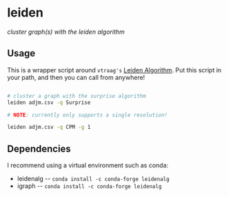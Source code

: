 # leiden
_cluster graph(s) with the leiden algorithm_

## Usage

This is a wrapper script around `vtraag's` [Leiden Algorithm](https://github.com/vtraag/leidenalg). Put this script in your path, and then you can call from anywhere!

```bash

# cluster a graph with the surprise algorithm
leiden adjm.csv -q Surprise 

# NOTE: currently only supports a single resolution!

leiden adjm.csv -q CPM -g 1
```

## Dependencies
I recommend using a virtual environment such as conda:
* leidenalg -- `conda install -c conda-forge leidenalg`
* igraph -- `conda install -c conda-forge leidenalg`
